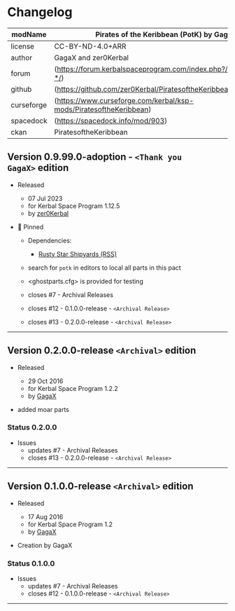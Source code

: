 # Changelog  
  
| modName    | Pirates of the Keribbean (PotK) by GagaX                           |
| ---------- | ------------------------------------------------------------------ |
| license    | CC-BY-ND-4.0+ARR                                                   |
| author     | GagaX and zer0Kerbal                                               |
| forum      | (https://forum.kerbalspaceprogram.com/index.php?/topic/218358-*/)  |
| github     | (https://github.com/zer0Kerbal/PiratesoftheKeribbean)              |
| curseforge | (https://www.curseforge.com/kerbal/ksp-mods/PiratesoftheKeribbean) |
| spacedock  | (https://spacedock.info/mod/903)                                   |
| ckan       | PiratesoftheKeribbean                                              |

## Version 0.9.99.0-adoption - `<Thank you GagaX>` edition

* Released
  * 07 Jul 2023
  * for Kerbal Space Program 1.12.5
  * by [zer0Kerbal](https://github.com/zer0Kerbal)

* 📌 Pinned
  * Dependencies:
    * [Rusty Star Shipyards (RSS)](https://www.curseforge.com/kerbal/ksp-mods/RustyStarShipyards)
  * search for `potk` in editors to local all parts in this pact
  * <ghostparts.cfg> is provided for testing

  * closes #7 - Archival Releases
  * closes #12 - 0.1.0.0-release - `<Archival Release>`
  * closes #13 - 0.2.0.0-release - `<Archival Release>`

---

## Version 0.2.0.0-release `<Archival>` edition

* Released
  * 29 Oct 2016
  * for Kerbal Space Program 1.2.2
  * by [GagaX](https://forum.kerbalspaceprogram.com/profile/57813-*/)

* added moar parts

### Status 0.2.0.0

* Issues
  * updates #7 - Archival Releases
  * closes #13 - 0.2.0.0-release - `<Archival Release>`

---

## Version 0.1.0.0-release `<Archival>` edition

* Released
  * 17 Aug 2016
  * for Kerbal Space Program 1.2
  * by [GagaX](https://forum.kerbalspaceprogram.com/profile/57813-*/)

* Creation by GagaX

### Status 0.1.0.0

* Issues
  * updates #7 - Archival Releases
  * closes #12 - 0.1.0.0-release - `<Archival Release>`

---